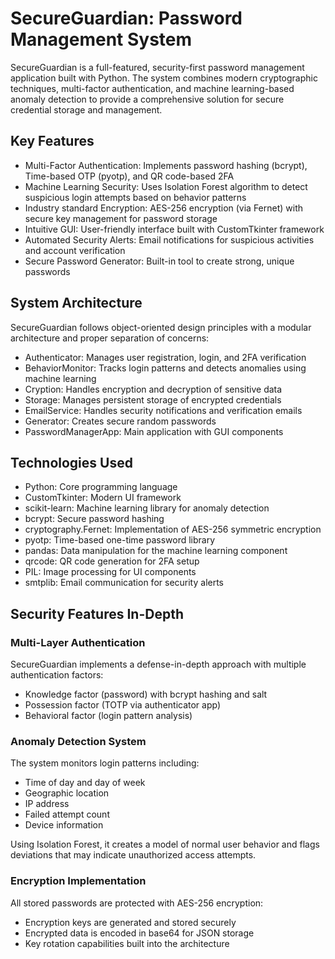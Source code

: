 # **SecureGuardian: Password Management System**
SecureGuardian is a full-featured, security-first password management application built with Python. The system combines modern cryptographic techniques, multi-factor authentication, and machine learning-based anomaly detection to provide a comprehensive solution for secure credential storage and management.

## **Key Features**
- Multi-Factor Authentication: Implements password hashing (bcrypt), Time-based OTP (pyotp), and QR code-based 2FA
- Machine Learning Security: Uses Isolation Forest algorithm to detect suspicious login attempts based on behavior patterns
- Industry standard Encryption: AES-256 encryption (via Fernet) with secure key management for password storage
- Intuitive GUI: User-friendly interface built with CustomTkinter framework
- Automated Security Alerts: Email notifications for suspicious activities and account verification
- Secure Password Generator: Built-in tool to create strong, unique passwords

## **System Architecture**
SecureGuardian follows object-oriented design principles with a modular architecture and proper separation of concerns:

- Authenticator: Manages user registration, login, and 2FA verification
- BehaviorMonitor: Tracks login patterns and detects anomalies using machine learning
- Cryption: Handles encryption and decryption of sensitive data
- Storage: Manages persistent storage of encrypted credentials
- EmailService: Handles security notifications and verification emails
- Generator: Creates secure random passwords
- PasswordManagerApp: Main application with GUI components

## **Technologies Used**

- Python: Core programming language
- CustomTkinter: Modern UI framework
- scikit-learn: Machine learning library for anomaly detection
- bcrypt: Secure password hashing
- cryptography.Fernet: Implementation of AES-256 symmetric encryption
- pyotp: Time-based one-time password library
- pandas: Data manipulation for the machine learning component
- qrcode: QR code generation for 2FA setup
- PIL: Image processing for UI components
- smtplib: Email communication for security alerts

## **Security Features In-Depth**

### **Multi-Layer Authentication**

SecureGuardian implements a defense-in-depth approach with multiple authentication factors:

- Knowledge factor (password) with bcrypt hashing and salt
- Possession factor (TOTP via authenticator app)
- Behavioral factor (login pattern analysis)

### **Anomaly Detection System**

The system monitors login patterns including:

- Time of day and day of week
- Geographic location
- IP address
- Failed attempt count
- Device information

Using Isolation Forest, it creates a model of normal user behavior and flags deviations that may indicate unauthorized access attempts.

### **Encryption Implementation**
All stored passwords are protected with AES-256 encryption:

- Encryption keys are generated and stored securely
- Encrypted data is encoded in base64 for JSON storage
- Key rotation capabilities built into the architecture
